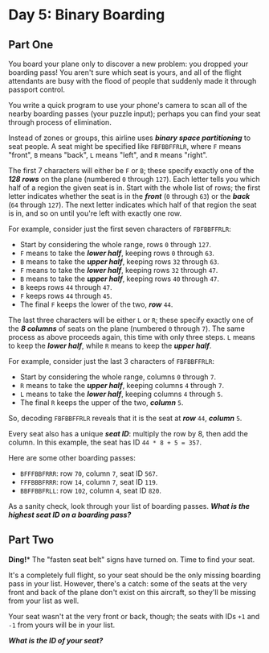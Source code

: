 # Day 5: Binary Boarding

## Part One

You board your plane only to discover a new problem: you dropped your boarding pass! You aren't sure which seat is yours, and all of the flight attendants are busy with the flood of people that suddenly made it through passport control.

You write a quick program to use your phone's camera to scan all of the nearby boarding passes (your puzzle input); perhaps you can find your seat through process of elimination.

Instead of zones or groups, this airline uses ***binary space partitioning*** to seat people. A seat might be specified like `FBFBBFFRLR`, where `F` means "front", `B` means "back", `L` means "left", and `R` means "right".

The first 7 characters will either be `F` or `B`; these specify exactly one of the ***128 rows*** on the plane (numbered `0` through `127`). Each letter tells you which half of a region the given seat is in. Start with the whole list of rows; the first letter indicates whether the seat is in the ***front*** (`0` through `63`) or the ***back*** (`64` through `127`). The next letter indicates which half of that region the seat is in, and so on until you're left with exactly one row.

For example, consider just the first seven characters of `FBFBBFFRLR`:

- Start by considering the whole range, rows `0` through `127`.
- `F` means to take the ***lower half***, keeping rows `0` through `63`.
- `B` means to take the ***upper half***, keeping rows `32` through `63`.
- `F` means to take the ***lower half***, keeping rows `32` through `47`.
- `B` means to take the ***upper half***, keeping rows `40` through `47`.
- `B` keeps rows `44` through `47`.
- `F` keeps rows `44` through `45`.
- The final `F` keeps the lower of the two, ***row*** `44`.

The last three characters will be either `L` or `R`; these specify exactly one of the ***8 columns*** of seats on the plane (numbered `0` through `7`). The same process as above proceeds again, this time with only three steps. `L` means to keep the ***lower half***, while `R` means to keep the ***upper half***.

For example, consider just the last 3 characters of `FBFBBFFRLR`:

- Start by considering the whole range, columns `0` through `7`.
- `R` means to take the ***upper half***, keeping columns `4` through `7`.
- `L` means to take the ***lower half***, keeping columns `4` through `5`.
- The final `R` keeps the upper of the two, ***column*** `5`.

So, decoding `FBFBBFFRLR` reveals that it is the seat at ***row*** `44`, ***column*** `5`.

Every seat also has a unique ***seat ID***: multiply the row by 8, then add the column. In this example, the seat has ID `44 * 8 + 5 = 357`.

Here are some other boarding passes:

- `BFFFBBFRRR`: row `70`, column `7`, seat ID `567`.
- `FFFBBBFRRR`: row `14`, column `7`, seat ID `119`.
- `BBFFBBFRLL`: row `102`, column `4`, seat ID `820`.

As a sanity check, look through your list of boarding passes. ***What is the highest seat ID on a boarding pass?***

## Part Two

**Ding!*** The "fasten seat belt" signs have turned on. Time to find your seat.

It's a completely full flight, so your seat should be the only missing boarding pass in your list. However, there's a catch: some of the seats at the very front and back of the plane don't exist on this aircraft, so they'll be missing from your list as well.

Your seat wasn't at the very front or back, though; the seats with IDs `+1` and `-1` from yours will be in your list.

***What is the ID of your seat?***